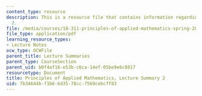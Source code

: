 ```yaml
---
content_type: resource
description: This is a resource file that contains information regarding lecture summary
  2.
file: /media/courses/18-311-principles-of-applied-mathematics-spring-2014/7b34644bf1b66d3578cc7569cebcff83_MIT18_311S14_Lecture2.pdf
file_type: application/pdf
learning_resource_types:
- Lecture Notes
ocw_type: OCWFile
parent_title: Lecture Summaries
parent_type: CourseSection
parent_uid: b0f4af16-e53b-c6ca-14ef-05be9e6c8817
resourcetype: Document
title: Principles of Applied Mathematics, Lecture Summary 2
uid: 7b34644b-f1b6-6d35-78cc-7569cebcff83
---
```

